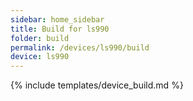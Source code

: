 ```yaml
---
sidebar: home_sidebar
title: Build for ls990
folder: build
permalink: /devices/ls990/build
device: ls990
---
```

{% include templates/device_build.md %}
